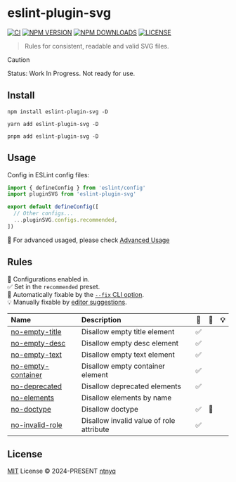 # eslint-plugin-svg

[![CI](https://github.com/ntnyq/eslint-plugin-svg/workflows/CI/badge.svg)](https://github.com/ntnyq/eslint-plugin-svg/actions)
[![NPM VERSION](https://img.shields.io/npm/v/eslint-plugin-svg.svg)](https://www.npmjs.com/package/eslint-plugin-svg)
[![NPM DOWNLOADS](https://img.shields.io/npm/dy/eslint-plugin-svg.svg)](https://www.npmjs.com/package/eslint-plugin-svg)
[![LICENSE](https://img.shields.io/github/license/ntnyq/eslint-plugin-svg.svg)](https://github.com/ntnyq/eslint-plugin-svg/blob/main/LICENSE)

> Rules for consistent, readable and valid SVG files.

> [!CAUTION]
> Status: Work In Progress. Not ready for use.

## Install

```shell
npm install eslint-plugin-svg -D
```

```shell
yarn add eslint-plugin-svg -D
```

```shell
pnpm add eslint-plugin-svg -D
```

## Usage

Config in ESLint config files:

```ts
import { defineConfig } from 'eslint/config'
import pluginSVG from 'eslint-plugin-svg'

export default defineConfig([
  // Other configs...
  ...pluginSVG.configs.recommended,
])
```

:apple: For advanced usaged, please check [Advanced Usage](https://eslint-plugin-svg.ntnyq.com/guide/#advanced-usage)

## Rules

💼 Configurations enabled in.\
✅ Set in the `recommended` preset.\
🔧 Automatically fixable by the [`--fix` CLI option](https://eslint.org/docs/user-guide/command-line-interface#--fix).\
💡 Manually fixable by [editor suggestions](https://eslint.org/docs/developer-guide/working-with-rules#providing-suggestions).

| Name                                                                               | Description                              | 💼  | 🔧  | 💡  |
| :--------------------------------------------------------------------------------- | :--------------------------------------- | :-: | :-: | :-: |
| [no-empty-title](https://eslint-plugin-svg.ntnyq.com/rules/no-empty-title)         | Disallow empty title element             | ✅  |     |     |
| [no-empty-desc](https://eslint-plugin-svg.ntnyq.com/rules/no-empty-desc)           | Disallow empty desc element              | ✅  |     |     |
| [no-empty-text](https://eslint-plugin-svg.ntnyq.com/rules/no-empty-text)           | Disallow empty text element              | ✅  |     |     |
| [no-empty-container](https://eslint-plugin-svg.ntnyq.com/rules/no-empty-container) | Disallow empty container element         | ✅  |     |     |
| [no-deprecated](https://eslint-plugin-svg.ntnyq.com/rules/no-deprecated)           | Disallow deprecated elements             | ✅  |     |     |
| [no-elements](https://eslint-plugin-svg.ntnyq.com/rules/no-elements)               | Disallow elements by name                |     |     |     |
| [no-doctype](https://eslint-plugin-svg.ntnyq.com/rules/no-doctype)                 | Disallow doctype                         | ✅  | 🔧  |     |
| [no-invalid-role](https://eslint-plugin-svg.ntnyq.com/rules/no-invalid-role)       | Disallow invalid value of role attribute | ✅  |     |     |

## License

[MIT](./LICENSE) License © 2024-PRESENT [ntnyq](https://github.com/ntnyq)
